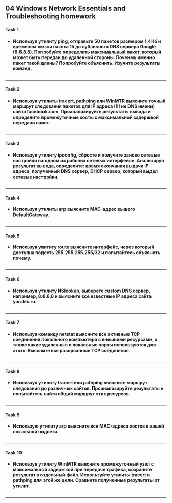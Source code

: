 ## 04 Windows Network Essentials and Troubleshooting homework
#### Task 1
* **Используя утилиту ping, отправьте 50 пакетов размером 1,4Кб и временем жизни пакета 15 до публичного DNS сервера Google (8.8.8.8). Попробуйте определить максимальный пакет, который может быть передан до удаленной стороны. Поченму именно пакет такой длины? Попробуйте объяснить. Изучите результаты команд.**<br/>

![]()

---
#### Task 2
* **Используя утилиты tracert, pathping или WinMTR выясните точный маршрут следования пакетов для IP адреса (!!! не DNS имени) сайта facebook.com. Проанализируйте результаты вывода и определите промежуточные хосты с максимальной задержкой передачи пакет.**<br/>

![]()

---
#### Task 3
* **Используя утилиту ipconfig, сбросте и получите заново сетевые настройки на одном из рабочих сетевых интерфейсе. Анализируя результат вывода, определите: время окончания выдачи IP адреса, полученный DNS сервер, DHCP сервер, который выдал сетевые настройки.**<br/>

![]()

---
#### Task 4
* **Используя утилиты arp выясните MAC-адрес вышего DefaultGateway.**<br/>

![]()

---
#### Task 5
* **Используя улититу route выясните интерфейс, через который доступна подсеть 255.255.255.255/32 и попытайтесь объяснить почему.**<br/>

![]()

---
#### Task 6
* **Используя утилиту NSlookup, выберете custom DNS сервер, например, 8.8.8.8 и выясните все известные IP адреса сайта yandex.ru.**<br/>

![]()

---
#### Task 7
* **Используя команду netstat выясните все активные TCP соединения локального компьютера с внешними ресурсами, а также какие удаленные и локальные порты используются для этого. Выясните все разорванные TCP соединения.**<br/>

![]()

---
#### Task 8
* **Используя утилиту tracert или pathping выясните маршрут следования до различных сайтов. Проанализируйте результаты и попытайтесь найти общий маршрут этих ресурсов.**<br/>

![]()

---
#### Task 9
* **Использую утилиту arp выясните все MAC-адреса хостов в вашей локальной подсети.**<br/>

![]()

---
#### Task 10
* **Используя утилиту WinMTR выясните промежуточный узел с максимальной задержкой при передаче трафика, созраните результат в отдельный файл. Используйте утилиты tracert и pathping для этой же цели. Сравните полученные результаты от утилит.**<br/>

![]()

---

